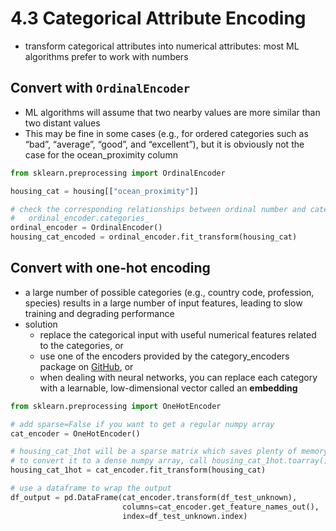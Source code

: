 # 4.3 Categorical Attribute Encoding

- transform categorical attributes into numerical attributes: most ML algorithms prefer to work with numbers

## Convert with `OrdinalEncoder`

- ML algorithms will assume that two nearby values are more similar than two distant values
- This may be fine in some cases (e.g., for ordered categories such as “bad”, “average”, “good”, and “excellent”), but it is obviously not the case for the ocean_proximity column

```python
from sklearn.preprocessing import OrdinalEncoder

housing_cat = housing[["ocean_proximity"]]

# check the corresponding relationships between ordinal number and categorical attributes:
#   ordinal_encoder.categories_
ordinal_encoder = OrdinalEncoder()
housing_cat_encoded = ordinal_encoder.fit_transform(housing_cat)
```

## Convert with __one-hot encoding__

- a large number of possible categories (e.g., country code, profession, species) results in a large number of input features, leading to slow training and degrading performance
- solution
  - replace the categorical input with useful numerical features related to the categories, or
  - use one of the encoders provided by the category_encoders package on [GitHub](https://github.com/scikit-learn-contrib/category_encoders), or
  - when dealing with neural networks, you can replace each category with a learnable, low-dimensional vector called an __embedding__

```python
from sklearn.preprocessing import OneHotEncoder

# add sparse=False if you want to get a regular numpy array
cat_encoder = OneHotEncoder()

# housing_cat_1hot will be a sparse matrix which saves plenty of memory and speed up computations
# to convert it to a dense numpy array, call housing_cat_1hot.toarray()
housing_cat_1hot = cat_encoder.fit_transform(housing_cat)

# use a dataframe to wrap the output
df_output = pd.DataFrame(cat_encoder.transform(df_test_unknown),
                         columns=cat_encoder.get_feature_names_out(),
                         index=df_test_unknown.index)
```
